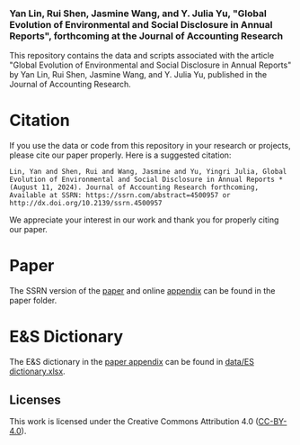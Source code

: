 ### Yan Lin, Rui Shen, Jasmine Wang, and Y. Julia Yu, "Global Evolution of Environmental and Social Disclosure in Annual Reports", forthcoming at the Journal of Accounting Research

This repository contains the data and scripts associated with the article "Global Evolution of Environmental and Social Disclosure in Annual Reports" by Yan Lin, Rui Shen, Jasmine Wang, and Y. Julia Yu, published in the Journal of Accounting Research. 

# Citation

If you use the data or code from this repository in your research or projects, please cite our paper properly. Here is a suggested citation: 

```Lin, Yan and Shen, Rui and Wang, Jasmine and Yu, Yingri Julia, Global Evolution of Environmental and Social Disclosure in Annual Reports * (August 11, 2024). Journal of Accounting Research forthcoming, Available at SSRN: https://ssrn.com/abstract=4500957 or http://dx.doi.org/10.2139/ssrn.4500957```

We appreciate your interest in our work and thank you for properly citing our paper.

# Paper

The SSRN version of the [paper](paper/Lin-Shen-Wang-Yu-2024-JAR-Global-Evolution-of-Environmental-and-Social-Disclosure-in-Annual-Reports.pdf) and  online [appendix](paper/Online-Appendix-Lin-Shen-Wang-Yu-2024-JAR-Global-Evolution-of-Environmental-and-Social-Disclosure-in-Annual-Reports.pdf) can be found in the paper folder. 

# E&S Dictionary

The E&S dictionary in the [paper appendix](paper/Online-Appendix-Lin-Shen-Wang-Yu-2024-JAR-Global-Evolution-of-Environmental-and-Social-Disclosure-in-Annual-Reports.pdf) can be found in [data/ES dictionary.xlsx](data/ES-dictionary.xlsx).

## Licenses

This work is licensed under the Creative Commons Attribution 4.0 ([CC-BY-4.0](https://creativecommons.org/licenses/by/4.0/)). 






